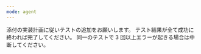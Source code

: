 ```yaml
---
mode: agent
---
```


添付の実装計画に従いテストの追加をお願いします。
テスト結果が全て成功に終われば完了してください。
同一のテストで 3 回以上エラーが起きる場合は中断してください。
